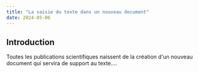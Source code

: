 ```yaml
---
title: "La saisie du texte dans un nouveau document"
date: 2024-05-06
---
```


## Introduction

Toutes les publications scientifiques naissent de la création d'un nouveau document
qui servira de support au texte.... 
